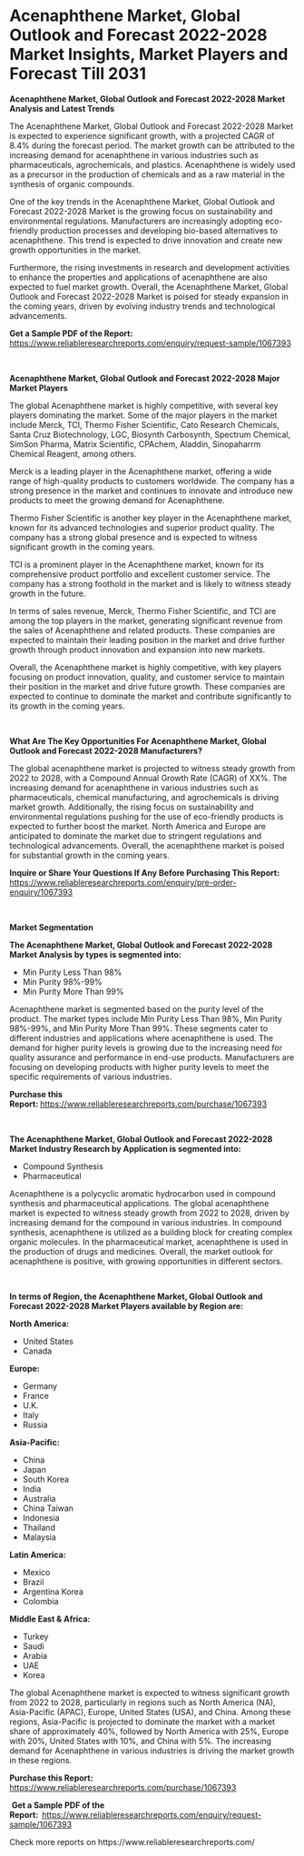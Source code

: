 <p><h1>Acenaphthene Market, Global Outlook and Forecast 2022-2028 Market Insights, Market Players and Forecast Till 2031</h1></p><p><strong>Acenaphthene Market, Global Outlook and Forecast 2022-2028 Market Analysis and Latest Trends</strong></p>
<p><p>The Acenaphthene Market, Global Outlook and Forecast 2022-2028 Market is expected to experience significant growth, with a projected CAGR of 8.4% during the forecast period. The market growth can be attributed to the increasing demand for acenaphthene in various industries such as pharmaceuticals, agrochemicals, and plastics. Acenaphthene is widely used as a precursor in the production of chemicals and as a raw material in the synthesis of organic compounds.</p><p>One of the key trends in the Acenaphthene Market, Global Outlook and Forecast 2022-2028 Market is the growing focus on sustainability and environmental regulations. Manufacturers are increasingly adopting eco-friendly production processes and developing bio-based alternatives to acenaphthene. This trend is expected to drive innovation and create new growth opportunities in the market.</p><p>Furthermore, the rising investments in research and development activities to enhance the properties and applications of acenaphthene are also expected to fuel market growth. Overall, the Acenaphthene Market, Global Outlook and Forecast 2022-2028 Market is poised for steady expansion in the coming years, driven by evolving industry trends and technological advancements.</p></p>
<p><strong>Get a Sample PDF of the Report:&nbsp;</strong> <a href="https://www.reliableresearchreports.com/enquiry/request-sample/1067393">https://www.reliableresearchreports.com/enquiry/request-sample/1067393</a></p>
<p>&nbsp;</p>
<p><strong>Acenaphthene Market, Global Outlook and Forecast 2022-2028 Major Market Players</strong></p>
<p><p>The global Acenaphthene market is highly competitive, with several key players dominating the market. Some of the major players in the market include Merck, TCI, Thermo Fisher Scientific, Cato Research Chemicals, Santa Cruz Biotechnology, LGC, Biosynth Carbosynth, Spectrum Chemical, SimSon Pharma, Matrix Scientific, CPAchem, Aladdin, Sinopaharrm Chemical Reagent, among others.</p><p>Merck is a leading player in the Acenaphthene market, offering a wide range of high-quality products to customers worldwide. The company has a strong presence in the market and continues to innovate and introduce new products to meet the growing demand for Acenaphthene.</p><p>Thermo Fisher Scientific is another key player in the Acenaphthene market, known for its advanced technologies and superior product quality. The company has a strong global presence and is expected to witness significant growth in the coming years.</p><p>TCI is a prominent player in the Acenaphthene market, known for its comprehensive product portfolio and excellent customer service. The company has a strong foothold in the market and is likely to witness steady growth in the future.</p><p>In terms of sales revenue, Merck, Thermo Fisher Scientific, and TCI are among the top players in the market, generating significant revenue from the sales of Acenaphthene and related products. These companies are expected to maintain their leading position in the market and drive further growth through product innovation and expansion into new markets.</p><p>Overall, the Acenaphthene market is highly competitive, with key players focusing on product innovation, quality, and customer service to maintain their position in the market and drive future growth. These companies are expected to continue to dominate the market and contribute significantly to its growth in the coming years.</p></p>
<p>&nbsp;</p>
<p><strong>What Are The Key Opportunities For Acenaphthene Market, Global Outlook and Forecast 2022-2028 Manufacturers?</strong></p>
<p><p>The global acenaphthene market is projected to witness steady growth from 2022 to 2028, with a Compound Annual Growth Rate (CAGR) of XX%. The increasing demand for acenaphthene in various industries such as pharmaceuticals, chemical manufacturing, and agrochemicals is driving market growth. Additionally, the rising focus on sustainability and environmental regulations pushing for the use of eco-friendly products is expected to further boost the market. North America and Europe are anticipated to dominate the market due to stringent regulations and technological advancements. Overall, the acenaphthene market is poised for substantial growth in the coming years.</p></p>
<p><strong>Inquire or Share Your Questions If Any Before Purchasing This Report:</strong> <a href="https://www.reliableresearchreports.com/enquiry/pre-order-enquiry/1067393">https://www.reliableresearchreports.com/enquiry/pre-order-enquiry/1067393</a></p>
<p>&nbsp;</p>
<p><strong>Market Segmentation</strong></p>
<p><strong>The Acenaphthene Market, Global Outlook and Forecast 2022-2028 Market Analysis by types is segmented into:</strong></p>
<p><ul><li>Min Purity Less Than 98%</li><li>Min Purity 98%-99%</li><li>Min Purity More Than 99%</li></ul></p>
<p><p>Acenaphthene market is segmented based on the purity level of the product. The market types include Min Purity Less Than 98%, Min Purity 98%-99%, and Min Purity More Than 99%. These segments cater to different industries and applications where acenaphthene is used. The demand for higher purity levels is growing due to the increasing need for quality assurance and performance in end-use products. Manufacturers are focusing on developing products with higher purity levels to meet the specific requirements of various industries.</p></p>
<p><strong>Purchase this Report:&nbsp;</strong><a href="https://www.reliableresearchreports.com/purchase/1067393">https://www.reliableresearchreports.com/purchase/1067393</a></p>
<p>&nbsp;</p>
<p><strong>The Acenaphthene Market, Global Outlook and Forecast 2022-2028 Market Industry Research by Application is segmented into:</strong></p>
<p><ul><li>Compound Synthesis</li><li>Pharmaceutical</li></ul></p>
<p><p>Acenaphthene is a polycyclic aromatic hydrocarbon used in compound synthesis and pharmaceutical applications. The global acenaphthene market is expected to witness steady growth from 2022 to 2028, driven by increasing demand for the compound in various industries. In compound synthesis, acenaphthene is utilized as a building block for creating complex organic molecules. In the pharmaceutical market, acenaphthene is used in the production of drugs and medicines. Overall, the market outlook for acenaphthene is positive, with growing opportunities in different sectors.</p></p>
<p>&nbsp;</p>
<p><strong>In terms of Region, the Acenaphthene Market, Global Outlook and Forecast 2022-2028 Market Players available by Region are:</strong></p>
<p>
    <p> <strong> North America: </strong>
        <ul>
            <li>United States</li>
            <li>Canada</li>
        </ul>
        </p> 
    <p> <strong> Europe: </strong>
        <ul>
            <li>Germany</li>
            <li>France</li>
            <li>U.K.</li>
            <li>Italy</li>
            <li>Russia</li>
        </ul>
        </p> 
    <p> <strong> Asia-Pacific: </strong>
        <ul>
            <li>China</li>
            <li>Japan</li>
            <li>South Korea</li>
            <li>India</li>
            <li>Australia</li>
            <li>China Taiwan</li>
            <li>Indonesia</li>
            <li>Thailand</li>
            <li>Malaysia</li>
        </ul>
        </p> 
    <p> <strong> Latin America: </strong>
        <ul>
            <li>Mexico</li>
            <li>Brazil</li>
            <li>Argentina Korea</li>
            <li>Colombia</li>
        </ul>
        </p> 
    <p> <strong> Middle East & Africa: </strong>
        <ul>
            <li>Turkey</li>
            <li>Saudi</li>
            <li>Arabia</li>
            <li>UAE</li>
            <li>Korea</li>
        </ul>
    </p>
    </p>
<p><p>The global Acenaphthene market is expected to witness significant growth from 2022 to 2028, particularly in regions such as North America (NA), Asia-Pacific (APAC), Europe, United States (USA), and China. Among these regions, Asia-Pacific is projected to dominate the market with a market share of approximately 40%, followed by North America with 25%, Europe with 20%, United States with 10%, and China with 5%. The increasing demand for Acenaphthene in various industries is driving the market growth in these regions.</p></p>
<p><strong>Purchase this Report: </strong><a href="https://www.reliableresearchreports.com/purchase/1067393">https://www.reliableresearchreports.com/purchase/1067393</a></p>
<p>&nbsp;<strong>Get a Sample PDF of the Report:&nbsp;&nbsp;</strong><a href="https://www.reliableresearchreports.com/enquiry/request-sample/1067393">https://www.reliableresearchreports.com/enquiry/request-sample/1067393</a></p>
<p><strong></strong></p>
<p>Check more reports on https://www.reliableresearchreports.com/</p>